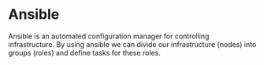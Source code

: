 # Ansible

Ansible is an automated configuration manager for controlling infrastructure. By using ansible
we can divide our infrastructure (nodes) into groups (roles) and define tasks for these roles.
